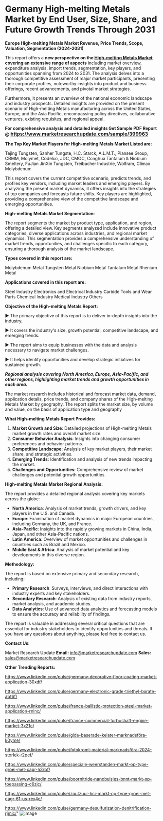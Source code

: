 # Germany High-melting Metals Market by End User, Size, Share, and Future Growth Trends Through 2031

<strong>Europe High-melting Metals Market Revenue, Price Trends, Scope, Valuation, Segmentation (2024-2031)</strong>

This report offers a <strong>new perspective on the <a href=https://www.marketresearchupdate.com/sample/399963>High-melting Metals Market</a> covering an extensive range of aspects</strong> including market overview, expenditure analysis, import trends, segmentation, key players, and opportunities spanning from 2024 to 2031. The analysis delves into a thorough competitive assessment of major market participants, presenting their corporate profiles, noteworthy insights into product and business offerings, recent advancements, and pivotal market strategies.

Furthermore, it presents an overview of the national economic landscape and industry prospects. Detailed insights are provided on the present scenario of High-melting Metals manufacturing across the United States, Europe, and the Asia Pacific, encompassing policy directives, collaborative ventures, existing requisites, and regional appeal.

<strong>For comprehensive analysis and detailed insights Get Sample PDF Report @ <a href=https://www.marketresearchupdate.com/sample/399963><font size=3 color=#0000ff>https://www.marketresearchupdate.com/sample/399963</font></a></strong>

<strong>The Top Key Market Players for High-melting Metals Market Listed are:</strong>

Tejing Tungsten, Sanher Tungste, H.C. Starck, A.L.M.T., Plansee Group, CBMM, Molymet, Codelco, JDC, CMOC, Conghua Tantalum & Niobium Smeltery, FuJian JinXin Tungsten, Treibacher Industrie, Wolfram, Climax Molybdenum

This report covers the current competitive scenario, predicts trends, and profiles key vendors, including market leaders and emerging players. By analyzing the present market dynamics, it offers insights into the strategies of top companies and forecasts future shifts. Key players are highlighted, providing a comprehensive view of the competitive landscape and emerging opportunities.

<strong>High-melting Metals Market Segmentation:</strong>

The report segments the market by product type, application, and region, offering a detailed view. Key segments analyzed include innovative product categories, diverse applications across industries, and regional market dynamics. This segmentation provides a comprehensive understanding of market trends, opportunities, and challenges specific to each category, ensuring a thorough analysis of the market landscape.

<strong>Types covered in this report are:</strong>

Molybdenum Metal
Tungsten Metal
Niobium Metal
Tantalum Metal
Rhenium Metal

<strong>Applications covered in this report are:</strong>

Steel Industry
Electronics and Electrical Industry
Carbide Tools and Wear Parts
Chemical Industry
Medical Industry
Others

<strong>Objective of the High-melting Metals Report:</strong>

▶ The primary objective of this report is to deliver in-depth insights into the industry.

▶ It covers the industry's size, growth potential, competitive landscape, and emerging trends.

▶ The report aims to equip businesses with the data and analysis necessary to navigate market challenges.

▶ It helps identify opportunities and develop strategic initiatives for sustained growth.

<strong><em>Regional analysis covering North America, Europe, Asia-Pacific, and other regions, highlighting market trends and growth opportunities in each area.</em></strong>

The market research includes historical and forecast market data, demand, application details, price trends, and company shares of the High-melting Metals Market by geography. The report splits the market size, by volume and value, on the basis of application type and geography

<strong>What High-melting Metals Report Provides:</strong>
<ol>
  <li><strong>Market Growth and Size</strong>: Detailed projections of High-melting Metals market growth rates and overall market size.</li>
  <li><strong>Consumer Behavior Analysis</strong>: Insights into changing consumer preferences and behavior patterns.</li>
  <li><strong>Competitive Landscape</strong>: Analysis of key market players, their market share, and strategic activities.</li>
  <li><strong>Emerging Trends</strong>: Identification and analysis of new trends impacting the market.</li>
  <li><strong>Challenges and Opportunities</strong>: Comprehensive review of market challenges and potential growth opportunities.</li>
</ol>

<strong>High-melting Metals Market Regional Analysis:</strong>

The report provides a detailed regional analysis covering key markets across the globe:
<ul>
  <li><strong>North America</strong>: Analysis of market trends, growth drivers, and key players in the U.S. and Canada.</li>
  <li><strong>Europe</strong>: Examination of market dynamics in major European countries, including Germany, the UK, and France.</li>
  <li><strong>Asia-Pacific</strong>: Insights into the rapidly growing markets in China, India, Japan, and other Asia-Pacific nations.</li>
  <li><strong>Latin America</strong>: Overview of market opportunities and challenges in countries such as Brazil and Mexico.</li>
  <li><strong>Middle East &amp; Africa</strong>: Analysis of market potential and key developments in this diverse region.</li>
</ul>

<strong>Methodology:</strong>

The report is based on extensive primary and secondary research, including:
<ul>
  <li><strong>Primary Research</strong>: Surveys, interviews, and direct interactions with industry experts and key stakeholders.</li>
  <li><strong>Secondary Research</strong>: Analysis of existing data from industry reports, market analysis, and academic studies.</li>
  <li><strong>Data Analytics</strong>: Use of advanced data analytics and forecasting models to ensure the accuracy and reliability of findings.</li>
</ul>
The report is valuable in addressing several critical questions that are essential for industry stakeholders to identify opportunities and threats. If you have any questions about anything, please feel free to contact us.

<strong>Contact Us:</strong>

Market Research Update
<strong>Email:</strong> info@marketresearchupdate.com
<strong>Sales:</strong> sales@marketresearchupdate.com

<strong>Other Trending Reports:</strong>

<a href=https://www.linkedin.com/pulse/germany-decorative-floor-coating-market-application-30xdf/>https://www.linkedin.com/pulse/germany-decorative-floor-coating-market-application-30xdf/</a>

<a href=https://www.linkedin.com/pulse/germany-electronic-grade-triethyl-borate-abt6f/>https://www.linkedin.com/pulse/germany-electronic-grade-triethyl-borate-abt6f/</a>

<a href=https://www.linkedin.com/pulse/france-ballistic-protection-steel-market-application-rnlnc/>https://www.linkedin.com/pulse/france-ballistic-protection-steel-market-application-rnlnc/</a>

<a href=https://www.linkedin.com/pulse/france-commercial-turboshaft-engine-market-3x21c/>https://www.linkedin.com/pulse/france-commercial-turboshaft-engine-market-3x21c/</a>

<a href=https://www.linkedin.com/pulse/glda-baserade-kelater-marknadsföra-k0yme/>https://www.linkedin.com/pulse/glda-baserade-kelater-marknadsföra-k0yme/</a>

<a href=https://www.linkedin.com/pulse/fotokromt-material-marknadsföra-2024-storlek-r2pef/>https://www.linkedin.com/pulse/fotokromt-material-marknadsföra-2024-storlek-r2pef/</a>

<a href=https://www.linkedin.com/pulse/speciale-weerstanden-markt-op-type-groei-met-cagr-h3rbf/>https://www.linkedin.com/pulse/speciale-weerstanden-markt-op-type-groei-met-cagr-h3rbf/</a>

<a href=https://www.linkedin.com/pulse/boornitride-nanobuisjes-bnnt-markt-op-toepassing-c6zjc/>https://www.linkedin.com/pulse/boornitride-nanobuisjes-bnnt-markt-op-toepassing-c6zjc/</a>

<a href=https://www.linkedin.com/pulse/zoutzuur-hci-markt-op-type-groei-met-cagr-61-us-rex4c/>https://www.linkedin.com/pulse/zoutzuur-hci-markt-op-type-groei-met-cagr-61-us-rex4c/</a>

<a href=https://www.linkedin.com/pulse/germany-desulfurization-denitrification-rjmic/>https://www.linkedin.com/pulse/germany-desulfurization-denitrification-rjmic/</a>"
![image](https://github.com/user-attachments/assets/006b79e7-acff-4416-94fd-cbb01ba2b81a)
